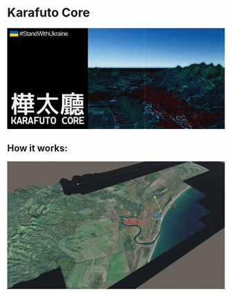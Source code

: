 # Karafuto Core

<p align="center">
    <img alt="Flowers" src="github-assets/logo.png" />
</p>

## How it works:

<p align="center">
    <img alt="Flowers" src="github-assets/additional-1.png" width="600" />
</p>

[//]: # (![Ubuntu Preview]&#40;github-assets/osm-tiles-ubuntu.png&#41;)

[//]: # (![Ubuntu Preview Sattelite]&#40;github-assets/satellite-tiles-ubuntu.png&#41;)

[//]: # ()
[//]: # (![MacOS Preview]&#40;github-assets/osm-tiles-macos.png&#41;)

[//]: # ()
[//]: # (![MacOS Preview Sattelite]&#40;github-assets/satellite-tiles-macos.png&#41;)

[//]: # ()
[//]: # (![Windows Preview]&#40;github-assets/osm-tiles-windows.png&#41;)

[//]: # ()
[//]: # (![Windows Preview Sattelite]&#40;github-assets/satellite-tiles-windows.png&#41;)
